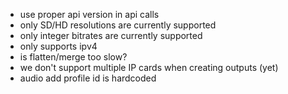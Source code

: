 -   use proper api version in api calls
-   only SD/HD resolutions are currently supported
-   only integer bitrates are currently supported
-   only supports ipv4
-   is flatten/merge too slow?
-   we don't support multiple IP cards when creating outputs (yet)
-   audio add profile id is hardcoded
